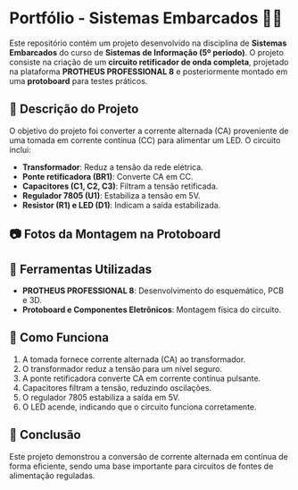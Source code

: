 # Portfólio - Sistemas Embarcados 🔌💡

Este repositório contém um projeto desenvolvido na disciplina de **Sistemas Embarcados** do curso de **Sistemas de Informação (5º período)**. O projeto consiste na criação de um **circuito retificador de onda completa**, projetado na plataforma **PROTHEUS PROFESSIONAL 8** e posteriormente montado em uma **protoboard** para testes práticos.

## 📜 Descrição do Projeto

O objetivo do projeto foi converter a corrente alternada (CA) proveniente de uma tomada em corrente contínua (CC) para alimentar um LED. O circuito inclui:

- **Transformador**: Reduz a tensão da rede elétrica.
- **Ponte retificadora (BR1)**: Converte CA em CC.
- **Capacitores (C1, C2, C3)**: Filtram a tensão retificada.
- **Regulador 7805 (U1)**: Estabiliza a tensão em 5V.
- **Resistor (R1) e LED (D1)**: Indicam a saída estabilizada.

## 📷 Fotos da Montagem na Protoboard

## 🔧 Ferramentas Utilizadas

- **PROTHEUS PROFESSIONAL 8**: Desenvolvimento do esquemático, PCB e 3D.
- **Protoboard e Componentes Eletrônicos**: Montagem física do circuito.

## 📖 Como Funciona

1. A tomada fornece corrente alternada (CA) ao transformador.
2. O transformador reduz a tensão para um nível seguro.
3. A ponte retificadora converte CA em corrente contínua pulsante.
4. Capacitores filtram a tensão, reduzindo oscilações.
5. O regulador 7805 estabiliza a saída em 5V.
6. O LED acende, indicando que o circuito funciona corretamente.

## 📌 Conclusão

Este projeto demonstrou a conversão de corrente alternada em contínua de forma eficiente, sendo uma base importante para circuitos de fontes de alimentação reguladas.
